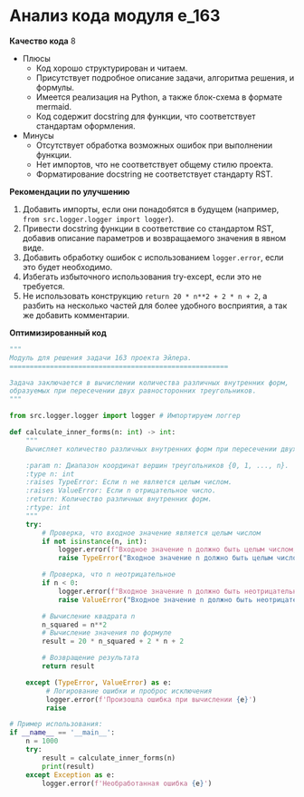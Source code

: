 # Анализ кода модуля e_163

**Качество кода**
8
- Плюсы
    - Код хорошо структурирован и читаем.
    - Присутствует подробное описание задачи, алгоритма решения, и формулы.
    - Имеется реализация на Python, а также блок-схема в формате mermaid.
    -  Код содержит docstring для функции, что соответствует стандартам оформления.
- Минусы
    - Отсутствует обработка возможных ошибок при выполнении функции.
    - Нет импортов, что не соответствует общему стилю проекта.
    -  Форматирование docstring не соответствует стандарту RST.

**Рекомендации по улучшению**
1.  Добавить импорты, если они понадобятся в будущем (например, `from src.logger.logger import logger`).
2.  Привести docstring функции в соответствие со стандартом RST, добавив описание параметров и возвращаемого значения в явном виде.
3.  Добавить обработку ошибок с использованием `logger.error`, если это будет необходимо.
4.  Избегать избыточного использования try-except, если это не требуется.
5.  Не использовать конструкцию `return 20 * n**2 + 2 * n + 2`, а разбить на несколько частей для более удобного восприятия, а так же добавить комментарии.

**Оптимизированный код**
```python
"""
Модуль для решения задачи 163 проекта Эйлера.
======================================================

Задача заключается в вычислении количества различных внутренних форм,
образуемых при пересечении двух равносторонних треугольников.
"""

from src.logger.logger import logger # Импортируем логгер

def calculate_inner_forms(n: int) -> int:
    """
    Вычисляет количество различных внутренних форм при пересечении двух равносторонних треугольников.

    :param n: Диапазон координат вершин треугольников {0, 1, ..., n}.
    :type n: int
    :raises TypeError: Если n не является целым числом.
    :raises ValueError: Если n отрицательное число.
    :return: Количество различных внутренних форм.
    :rtype: int
    """
    try:
        # Проверка, что входное значение является целым числом
        if not isinstance(n, int):
            logger.error(f"Входное значение n должно быть целым числом, передано {type(n)}")
            raise TypeError("Входное значение n должно быть целым числом")

        # Проверка, что n неотрицательное
        if n < 0:
            logger.error(f"Входное значение n должно быть неотрицательным, передано {n}")
            raise ValueError("Входное значение n должно быть неотрицательным")

        # Вычисление квадрата n
        n_squared = n**2
        # Вычисление значения по формуле
        result = 20 * n_squared + 2 * n + 2

        # Возвращение результата
        return result

    except (TypeError, ValueError) as e:
         # Логирование ошибки и проброс исключения
         logger.error(f'Произошла ошибка при вычислении {e}')
         raise

# Пример использования:
if __name__ == '__main__':
    n = 1000
    try:
        result = calculate_inner_forms(n)
        print(result)
    except Exception as e:
        logger.error(f'Необработанная ошибка {e}')
```